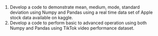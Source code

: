 1. Develop a code to demonstrate mean, medium, mode, standard deviation using Numpy and Pandas using a real time data set of Apple stock data available on kaggle.
2. Develop a code to perform basic to advanced operation using both Numpy and Pandas using TikTok video performance dataset.
